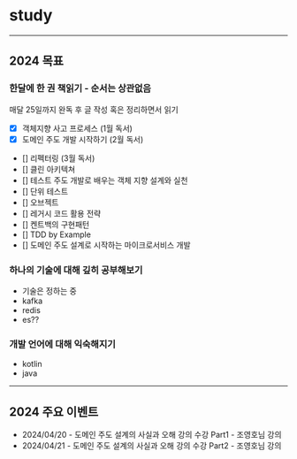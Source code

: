 # study

--- 

## 2024 목표

### 한달에 한 권 책읽기 - 순서는 상관없음

매달 25일까지 완독 후 글 작성 혹은 정리하면서 읽기

- [x] 객체지향 사고 프로세스 (1월 독서)
- [x] 도메인 주도 개발 시작하기 (2월 독서)
- [] 리펙터링 (3월 독서)
- [] 클린 아키텍쳐
- [] 테스트 주도 개발로 배우는 객체 지향 설계와 실천
- [] 단위 테스트
- [] 오브젝트
- [] 레거시 코드 활용 전략
- [] 켄트백의 구현패턴
- [] TDD by Example
- [] 도메인 주도 설계로 시작하는 마이크로서비스 개발

### 하나의 기술에 대해 깊히 공부해보기
- 기술은 정하는 중
- kafka
- redis
- es??


### 개발 언어에 대해 익숙해지기
- kotlin
- java

---

## 2024 주요 이벤트 

- 2024/04/20 - 도메인 주도 설계의 사실과 오해 강의 수강 Part1 - 조영호님 강의
- 2024/04/21 - 도메인 주도 설계의 사실과 오해 강의 수강 Part2 - 조영호님 강의